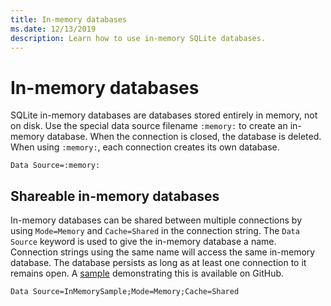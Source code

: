 ```yaml
---
title: In-memory databases
ms.date: 12/13/2019
description: Learn how to use in-memory SQLite databases.
---
```

# In-memory databases

SQLite in-memory databases are databases stored entirely in memory, not on disk. Use the special data source filename `:memory:` to create an in-memory database. When the connection is closed, the database is deleted. When using `:memory:`, each connection creates its own database.

```ConnectionString
Data Source=:memory:
```

## Shareable in-memory databases

In-memory databases can be shared between multiple connections by using `Mode=Memory` and `Cache=Shared` in the connection string. The `Data Source` keyword is used to give the in-memory database a name. Connection strings using the same name will access the same in-memory database. The database persists as long as at least one connection to it remains open. A [sample](https://github.com/dotnet/samples/blob/master/samples/snippets/standard/data/sqlite/InMemorySample/Program.cs) demonstrating this is available on GitHub.

```ConnectionString
Data Source=InMemorySample;Mode=Memory;Cache=Shared
```
